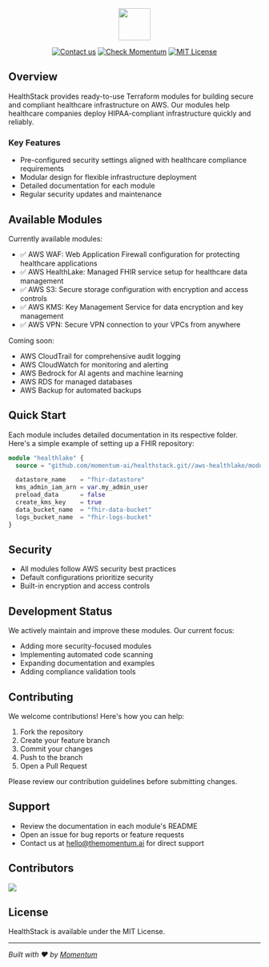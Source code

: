 <div align="center">
  <img src="https://cdn.prod.website-files.com/66a1237564b8afdc9767dd3d/66df7b326efdddf8c1af9dbb_Momentum%20Logo.svg" height="64">

  [![Contact us](https://img.shields.io/badge/Contact%20us-AFF476.svg)](mailto:hello@themomentum.ai?subject=Terraform%20Modules)
  [![Check Momentum](https://img.shields.io/badge/Check%20Momentum-1f6ff9.svg)](https://themomentum.ai)
  [![MIT License](https://img.shields.io/badge/License-MIT-636f5a.svg?longCache=true)](LICENSE)
</div>


## Overview

HealthStack provides ready-to-use Terraform modules for building secure and compliant healthcare infrastructure on AWS. Our modules help healthcare companies deploy HIPAA-compliant infrastructure quickly and reliably.

### Key Features

- Pre-configured security settings aligned with healthcare compliance requirements
- Modular design for flexible infrastructure deployment
- Detailed documentation for each module
- Regular security updates and maintenance

## Available Modules

Currently available modules:

- ✅ AWS WAF: Web Application Firewall configuration for protecting healthcare applications
- ✅ AWS HealthLake: Managed FHIR service setup for healthcare data management
- ✅ AWS S3: Secure storage configuration with encryption and access controls
- ✅ AWS KMS: Key Management Service for data encryption and key management
- ✅ AWS VPN: Secure VPN connection to your VPCs from anywhere

Coming soon:

- AWS CloudTrail for comprehensive audit logging
- AWS CloudWatch for monitoring and alerting
- AWS Bedrock for AI agents and machine learning
- AWS RDS for managed databases
- AWS Backup for automated backups

## Quick Start

Each module includes detailed documentation in its respective folder. Here's a simple example of setting up a FHIR repository:

```terraform
module "healthlake" {
  source = "github.com/momentum-ai/healthstack.git//aws-healthlake/module"

  datastore_name    = "fhir-datastore"
  kms_admin_iam_arn = var.my_admin_user
  preload_data      = false
  create_kms_key    = true
  data_bucket_name  = "fhir-data-bucket"
  logs_bucket_name  = "fhir-logs-bucket"
}
```

## Security

- All modules follow AWS security best practices
- Default configurations prioritize security
- Built-in encryption and access controls

## Development Status

We actively maintain and improve these modules. Our current focus:
- Adding more security-focused modules
- Implementing automated code scanning
- Expanding documentation and examples
- Adding compliance validation tools

## Contributing

We welcome contributions! Here's how you can help:

1. Fork the repository
2. Create your feature branch
3. Commit your changes
4. Push to the branch
5. Open a Pull Request

Please review our contribution guidelines before submitting changes.

## Support

- Review the documentation in each module's README
- Open an issue for bug reports or feature requests
- Contact us at hello@themomentum.ai for direct support

## Contributors

<a href="https://github.com/TheMomentumAI/healthstack/graphs/contributors">
  <img src="https://contrib.rocks/image?repo=TheMomentumAI/healthstack" />
</a>

## License

HealthStack is available under the MIT License.

---

*Built with ❤️ by [Momentum](https://themomentum.ai)*